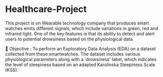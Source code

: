 
# Healthcare-Project
This project is on Wearable technology company that produces smart watches emits different signals,
which include variations in green, red and infrared light. One of the key features is that its ability
to detect and alert users to potential drowsiness based on the physiological data.

 Objective : To perform an Exploratory Data Analysis (EDA) on a dataset collected from these
smartwatches. The dataset includes various physiological parameters along with a 'drowsiness'
label, which indicates the level of sleepiness based on an adapted Karolinska Sleepiness Scale
(KSS).
